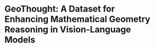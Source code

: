 # **GeoThought**: A Dataset for Enhancing Mathematical Geometry Reasoning in Vision-Language Models
